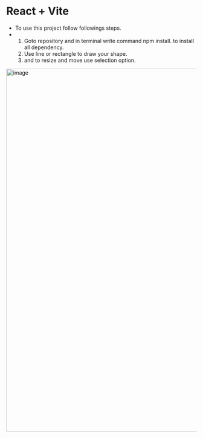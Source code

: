# React + Vite

- To use this project follow followings steps.
- 1. Goto repository and in terminal write command npm install. to install all dependency.
  2. Use line or rectangle to draw your shape.
  3. and to resize and move use selection option.
<img width="957" alt="image" src="https://github.com/imkng/drawing_canvas/assets/64347801/2b782b58-2c73-4b45-8650-5d110d0934b2">
